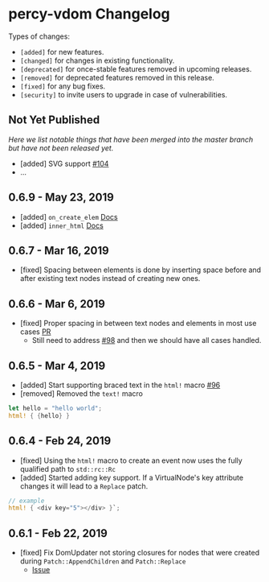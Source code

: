 # percy-vdom Changelog

Types of changes:

- `[added]` for new features.
- `[changed]` for changes in existing functionality.
- `[deprecated]` for once-stable features removed in upcoming releases.
- `[removed]` for deprecated features removed in this release.
- `[fixed]` for any bug fixes.
- `[security]` to invite users to upgrade in case of vulnerabilities.

## Not Yet Published

_Here we list notable things that have been merged into the master branch but have not been released yet._

- [added] SVG support [#104](https://github.com/chinedufn/percy/pull/104)
- ...

## 0.6.9 - May 23, 2019

- [added] `on_create_elem` [Docs](https://chinedufn.github.io/percy/html-macro/real-elements-and-nodes/on-create-elem/index.html)
- [added] `inner_html` [Docs](https://chinedufn.github.io/percy/html-macro/setting-inner-html/index.html)

## 0.6.7 - Mar 16, 2019

- [fixed] Spacing between elements is done by inserting space before and after existing text nodes instead of creating new ones.

## 0.6.6 - Mar 6, 2019

- [fixed] Proper spacing in between text nodes and elements in most use cases [PR](https://github.com/chinedufn/percy/pull/97)
  - Still need to address [#98](https://github.com/chinedufn/percy/issues/98) and then we should have all cases handled.

## 0.6.5 - Mar 4, 2019

- [added] Start supporting braced text in the `html!` macro [#96](https://github.com/chinedufn/percy/pull/96)
- [removed] Removed the `text!` macro

 ```rust
 let hello = "hello world";
 html! { {hello} }
 ```


## 0.6.4 - Feb 24, 2019

- [fixed] Using the `html!` macro to create an event now uses the fully qualified path to `std::rc::Rc`
- [added] Started adding key support. If a VirtualNode's key attribute changes it will lead to a `Replace` patch.

```rust
// example
html! { <div key="5"></div> }`;
````

## 0.6.1 - Feb 22, 2019

- [fixed] Fix DomUpdater not storing closures for nodes that were created during `Patch::AppendChildren`
 and `Patch::Replace`
  - [Issue](https://github.com/chinedufn/percy/issues/70)
